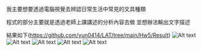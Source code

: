 我主要想要透過電腦視覺去辨認日常生活中常見的文具種類

程式的部分主要就是透過老師上課講述的分析內容去做
並想辦法輸出文字描述

結果如下(https://github.com/yun0414/LAT/tree/main/Hw5/Result)
![Alt text](Pen.jpg)
![Alt text](Pencil.jpg)
![Alt text](Ruler.jpg)
![Alt text](Scissors.jpg)
![Alt text](Stapler.jpg)
